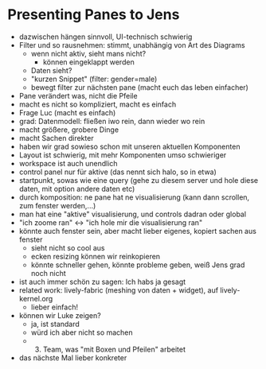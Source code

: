 # Presenting Panes to Jens

- dazwischen hängen sinnvoll, UI-technisch schwierig
- Filter und so rausnehmen: stimmt, unabhängig von Art des Diagrams
  - wenn nicht aktiv, sieht mans nicht?
    - können eingeklappt werden
  - Daten sieht?
  - "kurzen Snippet" (filter: gender=male)
  - bewegt filter zur nächsten pane (macht euch das leben einfacher)
- Pane verändert was, nicht die Pfeile
- macht es nicht so kompliziert, macht es einfach
- Frage Luc (macht es einfach)
- grad: Datenmodell: fließen iwo rein, dann wieder wo rein
- macht größere, grobere Dinge
- macht Sachen direkter
- haben wir grad sowieso schon mit unseren aktuellen Komponenten
- Layout ist schwierig, mit mehr Komponenten umso schwieriger
- workspace ist auch unendlich
- control panel nur für aktive (das nennt sich halo, so in etwa)
- startpunkt, sowas wie eine query (gehe zu diesem server und hole diese daten, mit option andere daten etc)
- durch komposition: ne pane hat ne visualisierung (kann dann scrollen, zum fenster werden,...)
- man hat eine "aktive" visualisierung, und controls dadran oder global
- "ich zoome ran" <-> "ich hole mir die visualisierung ran"
- könnte auch fenster sein, aber macht lieber eigenes, kopiert sachen aus fenster
  - sieht nicht so cool aus
  - ecken resizing können wir reinkopieren
  - könnte schneller gehen, könnte probleme geben, weiß Jens grad noch nicht
- ist auch immer schön zu sagen: Ich habs ja gesagt
- related work: lively-fabric (meshing von daten + widget), auf lively-kernel.org
  - lieber einfach!
- können wir Luke zeigen?
  - ja, ist standard
  - würd ich aber nicht so machen
  - 3. Team, was "mit Boxen und Pfeilen" arbeitet
- das nächste Mal lieber konkreter